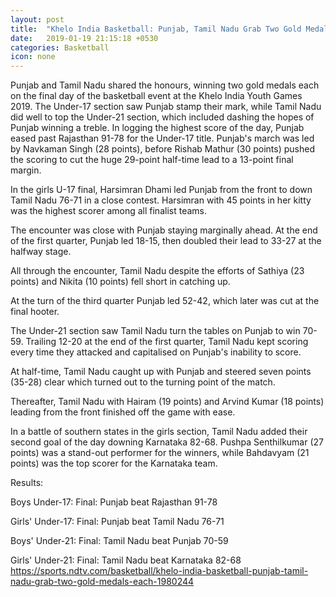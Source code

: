 ```yaml
---
layout: post
title:  "Khelo India Basketball: Punjab, Tamil Nadu Grab Two Gold Medals Each "
date:   2019-01-19 21:15:18 +0530
categories: Basketball
icon: none
---
```



Punjab and Tamil Nadu shared the honours, winning two gold medals each on the final day of the basketball event at the Khelo India Youth Games 2019. The Under-17 section saw Punjab stamp their mark, while Tamil Nadu did well to top the Under-21 section, which included dashing the hopes of Punjab winning a treble. In logging the highest score of the day, Punjab eased past Rajasthan 91-78 for the Under-17 title. Punjab's march was led by Navkaman Singh (28 points), before Rishab Mathur (30 points) pushed the scoring to cut the huge 29-point half-time lead to a 13-point final margin.

In the girls U-17 final, Harsimran Dhami led Punjab from the front to down Tamil Nadu 76-71 in a close contest. Harsimran with 45 points in her kitty was the highest scorer among all finalist teams.

The encounter was close with Punjab staying marginally ahead. At the end of the first quarter, Punjab led 18-15, then doubled their lead to 33-27 at the halfway stage.

All through the encounter, Tamil Nadu despite the efforts of Sathiya (23 points) and Nikita (10 points) fell short in catching up.

At the turn of the third quarter Punjab led 52-42, which later was cut at the final hooter.

The Under-21 section saw Tamil Nadu turn the tables on Punjab to win 70-59. Trailing 12-20 at the end of the first quarter, Tamil Nadu kept scoring every time they attacked and capitalised on Punjab's inability to score.

At half-time, Tamil Nadu caught up with Punjab and steered seven points (35-28) clear which turned out to the turning point of the match.

Thereafter, Tamil Nadu with Hairam (19 points) and Arvind Kumar (18 points) leading from the front finished off the game with ease.

In a battle of southern states in the girls section, Tamil Nadu added their second goal of the day downing Karnataka 82-68. Pushpa Senthilkumar (27 points) was a stand-out performer for the winners, while Bahdavyam (21 points) was the top scorer for the Karnataka team.

Results:

Boys Under-17: Final: Punjab beat Rajasthan 91-78

Girls' Under-17: Final: Punjab beat Tamil Nadu 76-71

Boys' Under-21: Final: Tamil Nadu beat Punjab 70-59

Girls' Under-21: Final: Tamil Nadu beat Karnataka 82-68
https://sports.ndtv.com/basketball/khelo-india-basketball-punjab-tamil-nadu-grab-two-gold-medals-each-1980244
